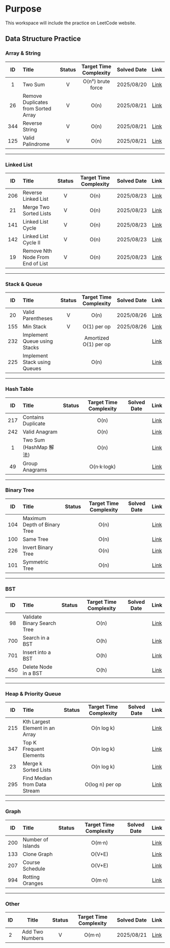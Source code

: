 # Purpose
This workspace will include the practice on LeetCode website. 

## Data Structure Practice

### Array & String
| ID  | Title  | Status | Target Time Complexity | Solved Date | Link |
| :--: | :--- | :----: | :-------------: | :---------: | :--: |
| 1   | Two Sum | V | O(n²) brute force | 2025/08/20 | [Link](https://leetcode.com/problems/two-sum/) |
| 26  | Remove Duplicates from Sorted Array | V | O(n) | 2025/08/21 | [Link](https://leetcode.com/problems/remove-duplicates-from-sorted-array/) |
| 344 | Reverse String | V | O(n) | 2025/08/21 | [Link](https://leetcode.com/problems/reverse-string/) |
| 125 | Valid Palindrome | V | O(n) | 2025/08/21 | [Link](https://leetcode.com/problems/valid-palindrome/) |

---

### Linked List
| ID  | Title  | Status | Target Time Complexity | Solved Date | Link |
| :--: | :--- | :----: | :-------------: | :---------: | :--: |
| 206 | Reverse Linked List | V | O(n) | 2025/08/23 | [Link](https://leetcode.com/problems/reverse-linked-list/) |
| 21  | Merge Two Sorted Lists | V | O(n) | 2025/08/23 | [Link](https://leetcode.com/problems/merge-two-sorted-lists/) |
| 141 | Linked List Cycle | V | O(n) | 2025/08/23 | [Link](https://leetcode.com/problems/linked-list-cycle/) |
| 142 | Linked List Cycle II | V | O(n) | 2025/08/23 | [Link](https://leetcode.com/problems/linked-list-cycle-ii/) |
| 19  | Remove Nth Node From End of List | V | O(n) | 2025/08/23 | [Link](https://leetcode.com/problems/remove-nth-node-from-end-of-list/) |

---

### Stack & Queue
| ID  | Title  | Status | Target Time Complexity | Solved Date | Link |
| :--: | :--- | :----: | :-------------: | :---------: | :--: |
| 20  | Valid Parentheses | V | O(n) | 2025/08/26 | [Link](https://leetcode.com/problems/valid-parentheses/) |
| 155 | Min Stack | V | O(1) per op | 2025/08/26 | [Link](https://leetcode.com/problems/min-stack/) |
| 232 | Implement Queue using Stacks |  | Amortized O(1) per op | | [Link](https://leetcode.com/problems/implement-queue-using-stacks/) |
| 225 | Implement Stack using Queues |  | O(n) | | [Link](https://leetcode.com/problems/implement-stack-using-queues/) |

---

### Hash Table
| ID  | Title  | Status | Target Time Complexity | Solved Date | Link |
| :--: | :--- | :----: | :-------------: | :---------: | :--: |
| 217 | Contains Duplicate |  | O(n) | | [Link](https://leetcode.com/problems/contains-duplicate/) |
| 242 | Valid Anagram |  | O(n) | | [Link](https://leetcode.com/problems/valid-anagram/) |
| 1   | Two Sum (HashMap 解法) |  | O(n) | | [Link](https://leetcode.com/problems/two-sum/) |
| 49  | Group Anagrams |  | O(n·k·logk) | | [Link](https://leetcode.com/problems/group-anagrams/) |

---

### Binary Tree
| ID  | Title  | Status | Target Time Complexity | Solved Date | Link |
| :--: | :--- | :----: | :-------------: | :---------: | :--: |
| 104 | Maximum Depth of Binary Tree |  | O(n) | | [Link](https://leetcode.com/problems/maximum-depth-of-binary-tree/) |
| 100 | Same Tree |  | O(n) | | [Link](https://leetcode.com/problems/same-tree/) |
| 226 | Invert Binary Tree |  | O(n) | | [Link](https://leetcode.com/problems/invert-binary-tree/) |
| 101 | Symmetric Tree |  | O(n) | | [Link](https://leetcode.com/problems/symmetric-tree/) |

---

### BST
| ID  | Title  | Status | Target Time Complexity | Solved Date | Link |
| :--: | :--- | :----: | :-------------: | :---------: | :--: |
| 98  | Validate Binary Search Tree |  | O(n) | | [Link](https://leetcode.com/problems/validate-binary-search-tree/) |
| 700 | Search in a BST |  | O(h) | | [Link](https://leetcode.com/problems/search-in-a-binary-search-tree/) |
| 701 | Insert into a BST |  | O(h) | | [Link](https://leetcode.com/problems/insert-into-a-binary-search-tree/) |
| 450 | Delete Node in a BST |  | O(h) | | [Link](https://leetcode.com/problems/delete-node-in-a-bst/) |

---

### Heap & Priority Queue
| ID  | Title  | Status | Target Time Complexity | Solved Date | Link |
| :--: | :--- | :----: | :-------------: | :---------: | :--: |
| 215 | Kth Largest Element in an Array |  | O(n log k) | | [Link](https://leetcode.com/problems/kth-largest-element-in-an-array/) |
| 347 | Top K Frequent Elements |  | O(n log k) | | [Link](https://leetcode.com/problems/top-k-frequent-elements/) |
| 23  | Merge k Sorted Lists |  | O(n log k) | | [Link](https://leetcode.com/problems/merge-k-sorted-lists/) |
| 295 | Find Median from Data Stream |  | O(log n) per op | | [Link](https://leetcode.com/problems/find-median-from-data-stream/) |

---

### Graph
| ID  | Title  | Status | Target Time Complexity | Solved Date | Link |
| :--: | :--- | :----: | :-------------: | :---------: | :--: |
| 200 | Number of Islands |  | O(m·n) | | [Link](https://leetcode.com/problems/number-of-islands/) |
| 133 | Clone Graph |  | O(V+E) | | [Link](https://leetcode.com/problems/clone-graph/) |
| 207 | Course Schedule |  | O(V+E) | | [Link](https://leetcode.com/problems/course-schedule/) |
| 994 | Rotting Oranges |  | O(m·n) | | [Link](https://leetcode.com/problems/rotting-oranges/) |

---

### Other
| ID | Title  | Status | Target Time Complexity | Solved Date | Link |
| :--: | :--: | :----: | :-------------: | :---------: | :--: |
| 2 | Add Two Numbers | V | O(m·n) | 2025/08/21 | [Link](https://leetcode.com/problems/add-two-numbers/) |



